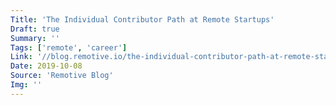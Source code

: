 ```yaml
---
Title: 'The Individual Contributor Path at Remote Startups'
Draft: true
Summary: ''
Tags: ['remote', 'career']
Link: '//blog.remotive.io/the-individual-contributor-path-at-remote-startups/'
Date: 2019-10-08
Source: 'Remotive Blog'
Img: ''
---
```

